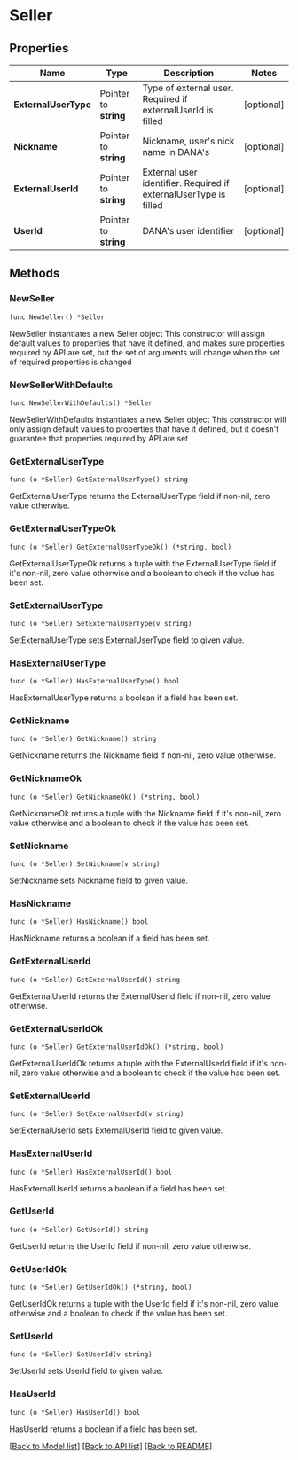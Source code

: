 # Seller

## Properties

Name | Type | Description | Notes
------------ | ------------- | ------------- | -------------
**ExternalUserType** | Pointer to **string** | Type of external user. Required if externalUserId is filled | [optional] 
**Nickname** | Pointer to **string** | Nickname, user&#39;s nick name in DANA&#39;s | [optional] 
**ExternalUserId** | Pointer to **string** | External user identifier. Required if externalUserType is filled | [optional] 
**UserId** | Pointer to **string** | DANA&#39;s user identifier | [optional] 

## Methods

### NewSeller

`func NewSeller() *Seller`

NewSeller instantiates a new Seller object
This constructor will assign default values to properties that have it defined,
and makes sure properties required by API are set, but the set of arguments
will change when the set of required properties is changed

### NewSellerWithDefaults

`func NewSellerWithDefaults() *Seller`

NewSellerWithDefaults instantiates a new Seller object
This constructor will only assign default values to properties that have it defined,
but it doesn't guarantee that properties required by API are set

### GetExternalUserType

`func (o *Seller) GetExternalUserType() string`

GetExternalUserType returns the ExternalUserType field if non-nil, zero value otherwise.

### GetExternalUserTypeOk

`func (o *Seller) GetExternalUserTypeOk() (*string, bool)`

GetExternalUserTypeOk returns a tuple with the ExternalUserType field if it's non-nil, zero value otherwise
and a boolean to check if the value has been set.

### SetExternalUserType

`func (o *Seller) SetExternalUserType(v string)`

SetExternalUserType sets ExternalUserType field to given value.

### HasExternalUserType

`func (o *Seller) HasExternalUserType() bool`

HasExternalUserType returns a boolean if a field has been set.

### GetNickname

`func (o *Seller) GetNickname() string`

GetNickname returns the Nickname field if non-nil, zero value otherwise.

### GetNicknameOk

`func (o *Seller) GetNicknameOk() (*string, bool)`

GetNicknameOk returns a tuple with the Nickname field if it's non-nil, zero value otherwise
and a boolean to check if the value has been set.

### SetNickname

`func (o *Seller) SetNickname(v string)`

SetNickname sets Nickname field to given value.

### HasNickname

`func (o *Seller) HasNickname() bool`

HasNickname returns a boolean if a field has been set.

### GetExternalUserId

`func (o *Seller) GetExternalUserId() string`

GetExternalUserId returns the ExternalUserId field if non-nil, zero value otherwise.

### GetExternalUserIdOk

`func (o *Seller) GetExternalUserIdOk() (*string, bool)`

GetExternalUserIdOk returns a tuple with the ExternalUserId field if it's non-nil, zero value otherwise
and a boolean to check if the value has been set.

### SetExternalUserId

`func (o *Seller) SetExternalUserId(v string)`

SetExternalUserId sets ExternalUserId field to given value.

### HasExternalUserId

`func (o *Seller) HasExternalUserId() bool`

HasExternalUserId returns a boolean if a field has been set.

### GetUserId

`func (o *Seller) GetUserId() string`

GetUserId returns the UserId field if non-nil, zero value otherwise.

### GetUserIdOk

`func (o *Seller) GetUserIdOk() (*string, bool)`

GetUserIdOk returns a tuple with the UserId field if it's non-nil, zero value otherwise
and a boolean to check if the value has been set.

### SetUserId

`func (o *Seller) SetUserId(v string)`

SetUserId sets UserId field to given value.

### HasUserId

`func (o *Seller) HasUserId() bool`

HasUserId returns a boolean if a field has been set.


[[Back to Model list]](../README.md#documentation-for-models) [[Back to API list]](../README.md#documentation-for-api-endpoints) [[Back to README]](../README.md)



